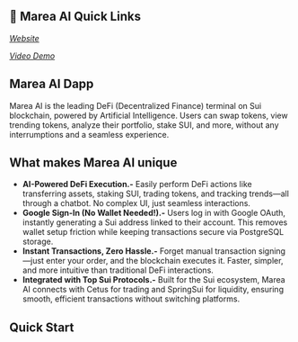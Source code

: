 ## 🌊 Marea AI Quick Links

[*Website*](https://marea-ai.vercel.app/)

[*Video Demo*](https://youtu.be/TcMV0nDdQhs)

## Marea AI Dapp
Marea AI is the leading DeFi (Decentralized Finance) terminal on Sui blockchain, powered by Artificial Intelligence. Users can swap tokens, view trending tokens, analyze their portfolio, stake SUI, and more, without any interrumptions and a seamless experience.

## What makes Marea AI unique
* **AI-Powered DeFi Execution.-** Easily perform DeFi actions like transferring assets, staking SUI, trading tokens, and tracking trends—all through a chatbot. No complex UI, just seamless interactions.
* **Google Sign-In (No Wallet Needed!).-** Users log in with Google OAuth, instantly generating a Sui address linked to their account. This removes wallet setup friction while keeping transactions secure via PostgreSQL storage.
* **Instant Transactions, Zero Hassle.-** Forget manual transaction signing—just enter your order, and the blockchain executes it. Faster, simpler, and more intuitive than traditional DeFi interactions.
* **Integrated with Top Sui Protocols.-** Built for the Sui ecosystem, Marea AI connects with Cetus for trading and SpringSui for liquidity, ensuring smooth, efficient transactions without switching platforms.

## Quick Start
